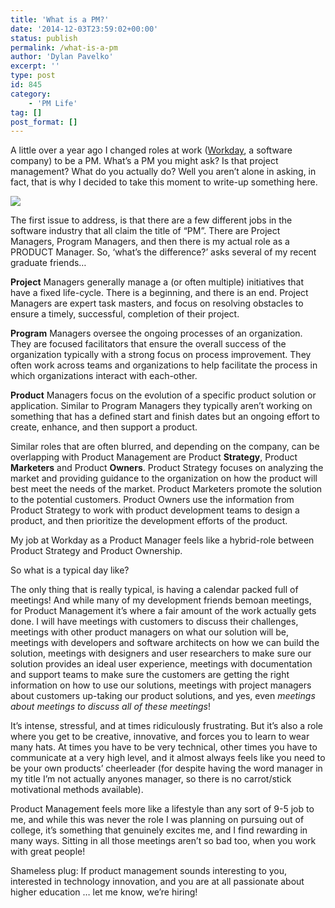 ```yaml
---
title: 'What is a PM?'
date: '2014-12-03T23:59:02+00:00'
status: publish
permalink: /what-is-a-pm
author: 'Dylan Pavelko'
excerpt: ''
type: post
id: 845
category:
    - 'PM Life'
tag: []
post_format: []
---
```

A little over a year ago I changed roles at work ([Workday](http://www.workday.com/), a software company) to be a PM. What’s a PM you might ask? Is that project management? What do you actually do? Well you aren’t alone in asking, in fact, that is why I decided to take this moment to write-up something here.

![](https://i1.wp.com/d1stfe5sz9ezud.cloudfront.net/wp-content/uploads/2013/09/43a62fdb95cbe473dfb259a88705b0cd.png?resize=332%2C194)

The first issue to address, is that there are a few different jobs in the software industry that all claim the title of “PM”. There are Project Managers, Program Managers, and then there is my actual role as a PRODUCT Manager. So, ‘what’s the difference?’ asks several of my recent graduate friends…

**Project** Managers generally manage a (or often multiple) initiatives that have a fixed life-cycle. There is a beginning, and there is an end. Project Managers are expert task masters, and focus on resolving obstacles to ensure a timely, successful, completion of their project.

**Program** Managers oversee the ongoing processes of an organization. They are focused facilitators that ensure the overall success of the organization typically with a strong focus on process improvement. They often work across teams and organizations to help facilitate the process in which organizations interact with each-other.

**Product** Managers focus on the evolution of a specific product solution or application. Similar to Program Managers they typically aren’t working on something that has a defined start and finish dates but an ongoing effort to create, enhance, and then support a product.

Similar roles that are often blurred, and depending on the company, can be overlapping with Product Management are Product **Strategy**, Product **Marketers** and Product **Owners**. Product Strategy focuses on analyzing the market and providing guidance to the organization on how the product will best meet the needs of the market. Product Marketers promote the solution to the potential customers. Product Owners use the information from Product Strategy to work with product development teams to design a product, and then prioritize the development efforts of the product.

My job at Workday as a Product Manager feels like a hybrid-role between Product Strategy and Product Ownership.

So what is a typical day like?

The only thing that is really typical, is having a calendar packed full of meetings! And while many of my development friends bemoan meetings, for Product Management it’s where a fair amount of the work actually gets done. I will have meetings with customers to discuss their challenges, meetings with other product managers on what our solution will be, meetings with developers and software architects on how we can build the solution, meetings with designers and user researchers to make sure our solution provides an ideal user experience, meetings with documentation and support teams to make sure the customers are getting the right information on how to use our solutions, meetings with project managers about customers up-taking our product solutions, and yes, even *meetings about meetings to discuss all of these meetings*!

It’s intense, stressful, and at times ridiculously frustrating. But it’s also a role where you get to be creative, innovative, and forces you to learn to wear many hats. At times you have to be very technical, other times you have to communicate at a very high level, and it almost always feels like you need to be your own products’ cheerleader (for despite having the word manager in my title I’m not actually anyones manager, so there is no carrot/stick motivational methods available).

Product Management feels more like a lifestyle than any sort of 9-5 job to me, and while this was never the role I was planning on pursuing out of college, it’s something that genuinely excites me, and I find rewarding in many ways. Sitting in all those meetings aren’t so bad too, when you work with great people!

Shameless plug: If product management sounds interesting to you, interested in technology innovation, and you are at all passionate about higher education … let me know, we’re hiring!
